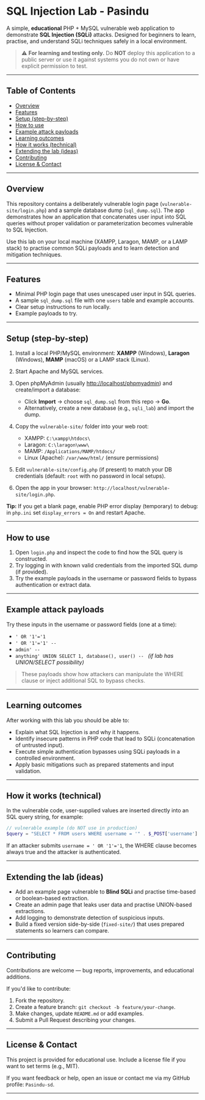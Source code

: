 # SQL Injection Lab - Pasindu

A simple, **educational** PHP + MySQL vulnerable web application to demonstrate **SQL Injection (SQLi)** attacks. Designed for beginners to learn, practise, and understand SQLi techniques safely in a local environment.

> ⚠️ **For learning and testing only.** Do **NOT** deploy this application to a public server or use it against systems you do not own or have explicit permission to test.

---

## Table of Contents

* [Overview](#overview)
* [Features](#features)
* [Setup (step-by-step)](#setup-step-by-step)
* [How to use](#how-to-use)
* [Example attack payloads](#example-attack-payloads)
* [Learning outcomes](#learning-outcomes)
* [How it works (technical)](#how-it-works-technical)
* [Extending the lab (ideas)](#extending-the-lab-ideas)
* [Contributing](#contributing)
* [License & Contact](#license--contact)

---

## Overview

This repository contains a deliberately vulnerable login page (`vulnerable-site/login.php`) and a sample database dump (`sql_dump.sql`). The app demonstrates how an application that concatenates user input into SQL queries without proper validation or parameterization becomes vulnerable to SQL Injection.

Use this lab on your local machine (XAMPP, Laragon, MAMP, or a LAMP stack) to practise common SQLi payloads and to learn detection and mitigation techniques.

---

## Features

* Minimal PHP login page that uses unescaped user input in SQL queries.
* A sample `sql_dump.sql` file with one `users` table and example accounts.
* Clear setup instructions to run locally.
* Example payloads to try.

---

## Setup (step-by-step)

1. Install a local PHP/MySQL environment: **XAMPP** (Windows), **Laragon** (Windows), **MAMP** (macOS) or a LAMP stack (Linux).
2. Start Apache and MySQL services.
3. Open phpMyAdmin (usually [http://localhost/phpmyadmin](http://localhost/phpmyadmin)) and create/import a database:

   * Click **Import** → choose `sql_dump.sql` from this repo → **Go**.
   * Alternatively, create a new database (e.g., `sqli_lab`) and import the dump.
4. Copy the `vulnerable-site/` folder into your web root:

   * XAMPP: `C:\xampp\htdocs\`
   * Laragon: `C:\laragon\www\`
   * MAMP: `/Applications/MAMP/htdocs/`
   * Linux (Apache): `/var/www/html/` (ensure permissions)
5. Edit `vulnerable-site/config.php` (if present) to match your DB credentials (default: `root` with no password in local setups).
6. Open the app in your browser: `http://localhost/vulnerable-site/login.php`.

**Tip:** If you get a blank page, enable PHP error display (temporary) to debug: in `php.ini` set `display_errors = On` and restart Apache.

---

## How to use

1. Open `login.php` and inspect the code to find how the SQL query is constructed.
2. Try logging in with known valid credentials from the imported SQL dump (if provided).
3. Try the example payloads in the username or password fields to bypass authentication or extract data.

---

## Example attack payloads

Try these inputs in the username or password fields (one at a time):

* `' OR '1'='1`
* `' OR '1'='1' -- `
* `admin' --`
* `anything' UNION SELECT 1, database(), user() -- ` *(if lab has UNION/SELECT possibility)*

> These payloads show how attackers can manipulate the WHERE clause or inject additional SQL to bypass checks.

---

## Learning outcomes

After working with this lab you should be able to:

* Explain what SQL Injection is and why it happens.
* Identify insecure patterns in PHP code that lead to SQLi (concatenation of untrusted input).
* Execute simple authentication bypasses using SQLi payloads in a controlled environment.
* Apply basic mitigations such as prepared statements and input validation.

---

## How it works (technical)

In the vulnerable code, user-supplied values are inserted directly into an SQL query string, for example:

```php
// vulnerable example (do NOT use in production)
$query = "SELECT * FROM users WHERE username = '" . $_POST['username'] . "' AND password = '" . $_POST['password'] . "'";
```

If an attacker submits `username = ' OR '1'='1`, the WHERE clause becomes always true and the attacker is authenticated.

---

## Extending the lab (ideas)

* Add an example page vulnerable to **Blind SQLi** and practise time-based or boolean-based extraction.
* Create an admin page that leaks user data and practise UNION-based extractions.
* Add logging to demonstrate detection of suspicious inputs.
* Build a fixed version side-by-side (`fixed-site/`) that uses prepared statements so learners can compare.

---

## Contributing

Contributions are welcome — bug reports, improvements, and educational additions.

If you'd like to contribute:

1. Fork the repository.
2. Create a feature branch: `git checkout -b feature/your-change`.
3. Make changes, update `README.md` or add examples.
4. Submit a Pull Request describing your changes.

---

## License & Contact

This project is provided for educational use. Include a license file if you want to set terms (e.g., MIT).

If you want feedback or help, open an issue or contact me via my GitHub profile: `Pasindu-sd`.

---
